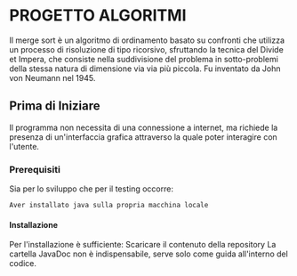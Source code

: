 # **PROGETTO ALGORITMI**
Il merge sort è un algoritmo di ordinamento basato su confronti che utilizza un processo di risoluzione di tipo ricorsivo, sfruttando la tecnica del Divide et Impera, che consiste nella suddivisione del problema in sotto-problemi della stessa natura di dimensione via via più piccola. Fu inventato da John von Neumann nel 1945.

## Prima di Iniziare
Il programma non necessita di una connessione a internet, ma richiede la presenza di un'interfaccia grafica attraverso la quale poter interagire con l'utente.

###  Prerequisiti
Sia per lo sviluppo che per il testing occorre:

	Aver installato java sulla propria macchina locale
####  Installazione
Per l'installazione è sufficiente:
	Scaricare il contenuto della repository
La cartella JavaDoc non è indispensabile, serve solo come guida all'interno del codice.



